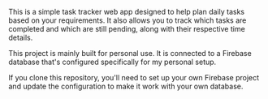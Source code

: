 This is a simple task tracker web app designed to help plan daily tasks based on your requirements. It also allows you to track which tasks are completed and which are still pending, along with their respective time details.


This project is mainly built for personal use. It is connected to a Firebase database that's configured specifically for my personal setup.

If you clone this repository, you'll need to set up your own Firebase project and update the configuration to make it work with your own database.

